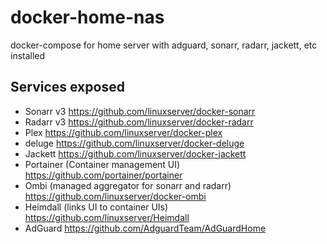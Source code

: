 # docker-home-nas
docker-compose for home server with adguard, sonarr, radarr, jackett, etc installed

## Services exposed

* Sonarr v3 https://github.com/linuxserver/docker-sonarr
* Radarr v3 https://github.com/linuxserver/docker-radarr
* Plex https://github.com/linuxserver/docker-plex
* deluge https://github.com/linuxserver/docker-deluge
* Jackett https://github.com/linuxserver/docker-jackett
* Portainer (Container management UI) https://github.com/portainer/portainer
* Ombi (managed aggregator for sonarr and radarr) https://github.com/linuxserver/docker-ombi
* Heimdall (links UI to container UIs) https://github.com/linuxserver/Heimdall
* AdGuard https://github.com/AdguardTeam/AdGuardHome


